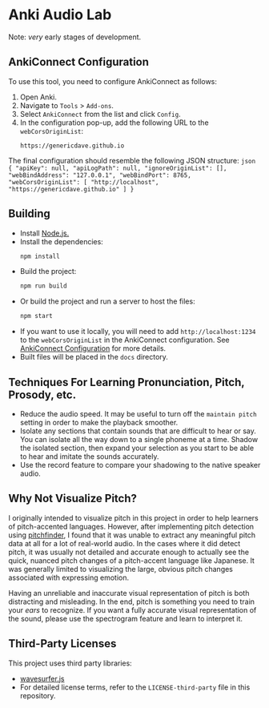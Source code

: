 # Anki Audio Lab

Note: *very* early stages of development.

## AnkiConnect Configuration

To use this tool, you need to configure AnkiConnect as follows:

1. Open Anki.
2. Navigate to `Tools` > `Add-ons`.
3. Select `AnkiConnect` from the list and click `Config`.
4. In the configuration pop-up, add the following URL to the `webCorsOriginList`:
    ```
    https://genericdave.github.io
    ```

The final configuration should resemble the following JSON structure:
    ```json
    {
        "apiKey": null,
        "apiLogPath": null,
        "ignoreOriginList": [],
        "webBindAddress": "127.0.0.1",
        "webBindPort": 8765,
        "webCorsOriginList": [
            "http://localhost",
            "https://genericdave.github.io"
        ]
    }
    ```

## Building

- Install [Node.js.](https://nodejs.org/en)
- Install the dependencies:
    ```sh
    npm install
    ```
- Build the project:
    ```sh
    npm run build
    ```
- Or build the project and run a server to host the files:
    ```sh
    npm start
    ```
- If you want to use it locally, you will need to add `http://localhost:1234` to the `webCorsOriginList` in the AnkiConnect configuration. See [AnkiConnect Configuration](#ankiconnect-configuration) for more details.
- Built files will be placed in the `docs` directory.


## Techniques For Learning Pronunciation, Pitch, Prosody, etc.

- Reduce the audio speed. It may be useful to turn off the `maintain pitch` setting in order to make the playback smoother. 
- Isolate any sections that contain sounds that are difficult to hear or say. You can isolate all the way down to a single phoneme at a time. Shadow the isolated section, then expand your selection as you start to be able to hear and imitate the sounds accurately.
- Use the record feature to compare your shadowing to the native speaker audio.


## Why Not Visualize Pitch?

I originally intended to visualize pitch in this project in order to help learners of pitch-accented languages. However, after implementing pitch detection using [pitchfinder](https://github.com/peterkhayes/pitchfinder), I found that it was unable to extract any meaningful pitch data at all for a lot of real-world audio. In the cases where it did detect pitch, it was usually not detailed and accurate enough to actually see the quick, nuanced pitch changes of a pitch-accent language like Japanese. It was generally limited to visualizing the large, obvious pitch changes associated with expressing emotion.

Having an unreliable and inaccurate visual representation of pitch is both distracting and misleading. In the end, pitch is something you need to train your *ears* to recognize. If you want a fully accurate visual representation of the sound, please use the spectrogram feature and learn to interpret it.


## Third-Party Licenses

This project uses third party libraries:

- [wavesurfer.js](https://github.com/katspaugh/wavesurfer.js)
- For detailed license terms, refer to the `LICENSE-third-party` file in this repository.
